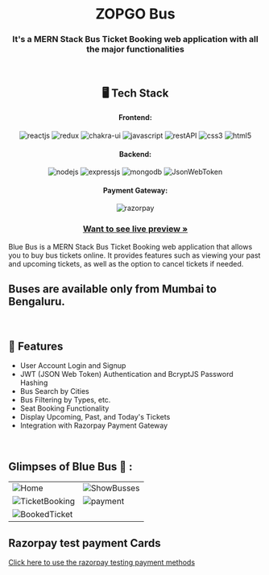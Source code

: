 <h1 align="center">ZOPGO Bus </h1>

<h3 align="center">It's a MERN Stack Bus Ticket Booking web application with all the major functionalities</h3>

<br />

<h2 align="center">🖥️ Tech Stack</h2>


<h4 align="center">Frontend:</h4>

<p align="center">
  <img src="https://img.shields.io/badge/React-20232A?style=for-the-badge&logo=react&logoColor=61DAFB" alt="reactjs" />
  <img src="https://img.shields.io/badge/Redux-593D88?style=for-the-badge&logo=redux&logoColor=white" alt="redux" />
  <img src="https://img.shields.io/badge/Bootstrap-3bc7bd?style=for-the-badge&logo=chakraui&logoColor=white" alt="chakra-ui" />
  <img src="https://img.shields.io/badge/JavaScript-323330?style=for-the-badge&logo=javascript&logoColor=F7DF1E" alt="javascript" />
  <img src="https://img.shields.io/badge/Rest_API-02303A?style=for-the-badge&logo=react-router&logoColor=white" alt="restAPI" />
  <img src="https://img.shields.io/badge/CSS3-1572B6?style=for-the-badge&logo=css3&logoColor=white" alt="css3" />
  <img src="https://img.shields.io/badge/HTML5-E34F26?style=for-the-badge&logo=html5&logoColor=white" alt="html5" />
</p>


<h4 align="center">Backend:</h4>

<p align="center">
  <img src="https://img.shields.io/badge/Node.js-339933?style=for-the-badge&logo=nodedotjs&logoColor=white" alt="nodejs" />
  <img src="https://img.shields.io/badge/Express.js-000000?style=for-the-badge&logo=express&logoColor=white" alt="expressjs" />
  <img src="https://img.shields.io/badge/MongoDB-4EA94B?style=for-the-badge&logo=mongodb&logoColor=white" alt="mongodb" />
  <img src="https://img.shields.io/badge/JWT-000000?style=for-the-badge&logo=JSON%20web%20tokens&logoColor=white" alt="JsonWebToken" />
</p>


<h4 align="center">Payment Gateway:</h4>

<p align="center">
  <img src="https://img.shields.io/badge/Razorpay-02042B?style=for-the-badge&logo=razorpay&logoColor=3395FF" alt="razorpay" />
</p>



<h3 align="center"><a href="https://64c8934c58159a3cd96ff9cf--rococo-biscuit-257cba.netlify.app/"><strong>Want to see live preview »</strong></a></h3>


Blue Bus is a MERN Stack Bus Ticket Booking web application that allows you to buy bus tickets online. It provides features such as viewing your past and upcoming tickets, as well as the option to cancel tickets if needed.
<br />

## Buses are available only from Mumbai to Bengaluru.

<br />


## 🚀 Features
- User Account Login and Signup
- JWT (JSON Web Token) Authentication and BcryptJS Password Hashing
- Bus Search by Cities
- Bus Filtering by Types, etc.
- Seat Booking Functionality
- Display Upcoming, Past, and Today's Tickets
- Integration with Razorpay Payment Gateway

<br />

## Glimpses of Blue Bus 🙈 :


<table>
  <tr>
    <td><img src="https://venketeshrushi.w3spaces.com/Screenshot_from_2023-08-01_12-34-56.png?bypass-cache=75284888" alt="Home" /></td>
    <td><img src="https://venketeshrushi.w3spaces.com/Screenshot_from_2023-08-01_12-34-32.png?bypass-cache=75284884" alt="ShowBusses" /></td>
  </tr>
  <tr>
    <td><img src="https://venketeshrushi.w3spaces.com/Screenshot_from_2023-08-01_12-37-17.png?bypass-cache=75019161" alt="TicketBooking" /></td>
    <td><img src="https://venketeshrushi.w3spaces.com/Screenshot_from_2023-08-01_12-38-00.png?bypass-cache=75284881" alt="payment" /></td>
  </tr>
  <tr>
    <td><img src="https://venketeshrushi.w3spaces.com/Screenshot_from_2023-08-01_12-38-46.png?bypass-cache=75284882" alt="BookedTicket" /></td>
  </tr>
</table>

## Razorpay test payment Cards

[Click here to use the razorpay testing payment methods](https://razorpay.com/docs/payments/payments/test-card-upi-details/)

<br />





